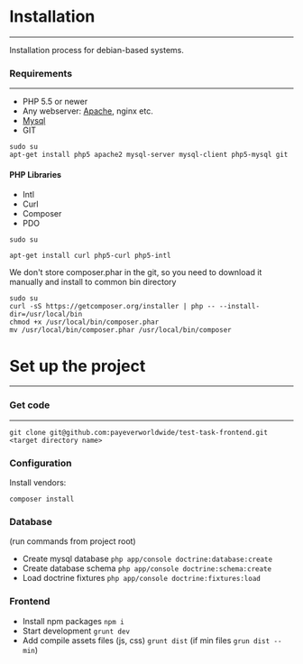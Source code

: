 # Installation
---

Installation process for debian-based systems.

### Requirements
----

* PHP 5.5 or newer
* Any webserver: [Apache](installation.md#markdown-header-apache-settings), nginx etc.
* [Mysql](installation.md#markdown-header-mysql-databases)
* GIT

```
sudo su
apt-get install php5 apache2 mysql-server mysql-client php5-mysql git
```


#### PHP Libraries
* Intl
* Curl
* Composer
* PDO

~~~~
sudo su

apt-get install curl php5-curl php5-intl
~~~~

We don't store composer.phar in the git, so you need to download it manually and install to common bin directory

~~~~
sudo su
curl -sS https://getcomposer.org/installer | php -- --install-dir=/usr/local/bin
chmod +x /usr/local/bin/composer.phar
mv /usr/local/bin/composer.phar /usr/local/bin/composer
~~~~

# Set up the project
----

### Get code
---

``` git clone git@github.com:payeverworldwide/test-task-frontend.git <target directory name> ```

### Configuration

Install vendors:

``` composer install ```

### Database
(run commands from project root)
- Create mysql database
    ``` php app/console doctrine:database:create ```
- Create database schema
    ``` php app/console doctrine:schema:create ```
- Load doctrine fixtures
    ``` php app/console doctrine:fixtures:load ```
    
### Frontend
- Install npm packages 
    ```npm i```
- Start development
    ```grunt dev```
- Add compile assets files (js, css)
    ```grunt dist``` (if min files ```grun dist --min```)
